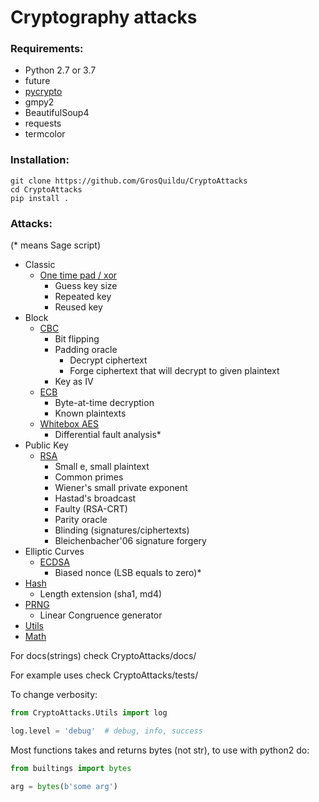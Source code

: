 # Cryptography attacks

### Requirements:
* Python 2.7 or 3.7
* future
* [pycrypto](https://pypi.python.org/pypi/pycrypto)
* gmpy2
* BeautifulSoup4
* requests
* termcolor

### Installation:
```
git clone https://github.com/GrosQuildu/CryptoAttacks
cd CryptoAttacks
pip install .
```

### Attacks:
(* means Sage script)
* Classic
	+ [One time pad / xor](CryptoAttacks/docs/Classic/one_time_pad.md)
		+ Guess key size
		+ Repeated key
		+ Reused key
* Block
	+ [CBC](CryptoAttacks/docs/Block/cbc.md)
		+ Bit flipping
		+ Padding oracle
		    + Decrypt ciphertext
		    + Forge ciphertext that will decrypt to given plaintext
		+ Key as IV
	+ [ECB](CryptoAttacks/docs/Block/ecb.md)
		+ Byte-at-time decryption
		+ Known plaintexts
    + [Whitebox AES](CryptoAttacks/docs/Block/whitebox_aes.md)
	    + Differential fault analysis*
* Public Key
	+ [RSA](CryptoAttacks/docs/PublicKey/rsa.md)
	    + Small e, small plaintext
		+ Common primes
		+ Wiener's small private exponent
		+ Hastad's broadcast
		+ Faulty (RSA-CRT)
		+ Parity oracle
		+ Blinding (signatures/ciphertexts)
		+ Bleichenbacher'06 signature forgery
* Elliptic Curves
    + [ECDSA](CryptoAttacks/docs/EllipticCurve/ecdsa.md)
        + Biased nonce (LSB equals to zero)*
* [Hash](CryptoAttacks/docs/Hash.md)
    * Length extension (sha1, md4)
* [PRNG](CryptoAttacks/docs/PRNG.md)
	* Linear Congruence generator
* [Utils](CryptoAttacks/docs/Utils.md)
* [Math](CryptoAttacks/docs/Math.md)

For docs(strings) check CryptoAttacks/docs/

For example uses check CryptoAttacks/tests/

To change verbosity:
```python
from CryptoAttacks.Utils import log

log.level = 'debug'  # debug, info, success
```

Most functions takes and returns bytes (not str), to use with python2 do:
```python
from builtings import bytes

arg = bytes(b'some arg')
```